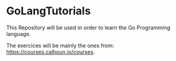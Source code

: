 # GoLangTutorials
This Repository will be used in order to learn the Go Programming language.

The exercices will be mainly the ones from: https://courses.calhoun.io/courses.
